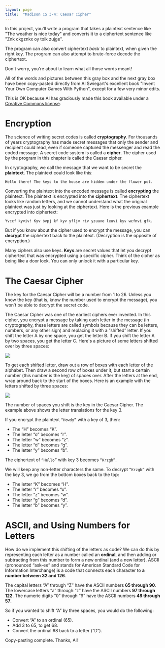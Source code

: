 ```yaml
---
layout: page
title:  "Madison CS 3-4: Caesar Cipher"
---
```


In this project, you'll write a program that takes a plaintext sentence like "The weather is nice today" and converts it to a ciphertext sentence like "Znk ckgznkx oy toik zujge".

The program can also convert ciphertext *back* to plaintext, when given the right key. The program can also attempt to brute-force decode the ciphertext.

Don't worry, you're about to learn what all those words meant!

<div class="message">
<p>All of the words and pictures between this gray box and the next gray box have been copy-pasted directly from Al Swiegart's excellent book "Invent Your Own Computer Games With Python", except for a few very minor edits.</p>

<p>This is OK because Al has graciously made this book available under a <a href="https://creativecommons.org/licenses/by-nc-sa/3.0/us/">Creative Commons license</a>.</p>
</div>

Encryption
==========

The science of writing secret codes is called **cryptography**. For thousands of years cryptography has made secret messages that only the sender and recipient could read, even if someone captured the messenger and read the coded message. A secret code system is called a **cipher**. The cipher used by the program in this chapter is called the Caesar cipher.

In cryptography, we call the message that we want to be secret the **plaintext**. The plaintext could look like this:

`Hello there! The keys to the house are hidden under the flower pot.`

Converting the plaintext into the encoded message is called **encrypting** the plaintext. The plaintext is encrypted into the **ciphertext**. The ciphertext looks like random letters, and we cannot understand what the original plaintext was just by looking at the ciphertext. Here is the previous example encrypted into ciphertext:

`Yvccf kyviv! Kyv bvpj kf kyv yfljv riv yzuuve leuvi kyv wcfnvi gfk.`

But if you know about the cipher used to encrypt the message, you can **decrypt** the ciphertext back to the plaintext. (Decryption is the opposite of encryption.)

Many ciphers also use keys. **Keys** are secret values that let you decrypt ciphertext that was encrypted using a specific cipher. Think of the cipher as being like a door lock. You can only unlock it with a particular key.

The Caesar Cipher
=================

The key for the Caesar Cipher will be a number from 1 to 26. Unless you know the key (that is, know the number used to encrypt the message), you won’t be able to decrypt the secret code.

The Caesar Cipher was one of the earliest ciphers ever invented. In this cipher, you encrypt a message by taking each letter in the message (in cryptography, these letters are called symbols because they can be letters, numbers, or any other sign) and replacing it with a “shifted” letter. If you shift the letter A by one space, you get the letter B. If you shift the letter A by two spaces, you get the letter C. Here's a picture of some letters shifted over by three spaces:

<img style="display: block; margin: 0 auto;" src="https://inventwithpython.com/chapter14_files/image002.jpg" />

To get each shifted letter, draw out a row of boxes with each letter of the alphabet. Then draw a second row of boxes under it, but start a certain number (this number is the key) of spaces over. After the letters at the end, wrap around back to the start of the boxes. Here is an example with the letters shifted by three spaces:

<img style="display: block; margin: 0 auto;" src="https://inventwithpython.com/chapter14_files/image003.png" />

The number of spaces you shift is the key in the Caesar Cipher. The example above shows the letter translations for the key 3.

If you encrypt the plaintext `“Howdy”` with a key of 3, then:

* The “H” becomes “K”.
* The letter “o” becomes “r”.
* The letter “w” becomes “z”.
* The letter “d” becomes “g”.
* The letter “y” becomes “b”.

The ciphertext of `“Hello”` with key 3 becomes `“Krzgb”`.

We will keep any non-letter characters the same. To decrypt `“Krzgb”` with the key 3, we go from the bottom boxes back to the top:

* The letter “K” becomes “H”.
* The letter “r” becomes “o”.
* The letter “z” becomes “w”.
* The letter “g” becomes “d”.
* The letter “b” becomes “y”.

ASCII, and Using Numbers for Letters
====================================

How do we implement this shifting of the letters as code? We can do this by representing each letter as a number called an **ordinal**, and then adding or subtracting from this number to form a new ordinal (and a new letter). ASCII (pronounced “ask-ee” and stands for American Standard Code for Information Interchange) is a code that connects each character to **a number between 32 and 126**.

The capital letters “A” through “Z” have the ASCII numbers **65 through 90**. The lowercase letters “a” through “z” have the ASCII numbers **97 through 122**. The numeric digits “0” through “9” have the ASCII numbers **48 through 57**.

So if you wanted to shift “A” by three spaces, you would do the following:

* Convert “A” to an ordinal (65).
* Add 3 to 65, to get 68.
* Convert the ordinal 68 back to a letter (“D”).

<div class="message">
<p>Copy-pasting complete. Thanks, Al!</p>
</div>
